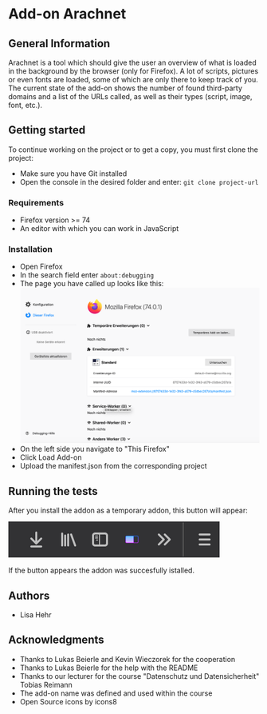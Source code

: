 # Add-on Arachnet


## General Information

Arachnet is a tool which should give the user an overview of 
what is loaded in the background by the browser (only for Firefox). 
A lot of scripts, pictures or even fonts are loaded, some of which are only 
there to keep track of you. <br>
The current state of the add-on shows the number of found third-party 
domains and a list of the URLs called, as well as their types (script, image, font, etc.).


## Getting started 

To continue working on the project or to get a copy, you must first clone the project:

* Make sure you have Git installed 
* Open the console in the desired folder and enter: `git clone project-url`


### Requirements

* Firefox version >= 74 
* An editor with which you can work in JavaScript 



### Installation

* Open Firefox 
* In the search field enter `about:debugging`
* The page you have called up looks like this:
![bild](icons/bild1.png)
* On the left side you navigate to "This Firefox" 
* Click Load Add-on 
* Upload the manifest.json from the corresponding project 


## Running the tests

After you install the addon as a temporary addon, this button will appear:

![bild](icons/Bild2.png)

If the button appears the addon was succesfully istalled.

## Authors 

* Lisa Hehr


## Acknowledgments

* Thanks to Lukas Beierle and Kevin Wieczorek for the cooperation
* Thanks to Lukas Beierle for the help with the README
* Thanks to our lecturer for the course "Datenschutz und Datensicherheit" Tobias Reimann
* The add-on name was defined and used within the course
* Open Source icons by icons8 
